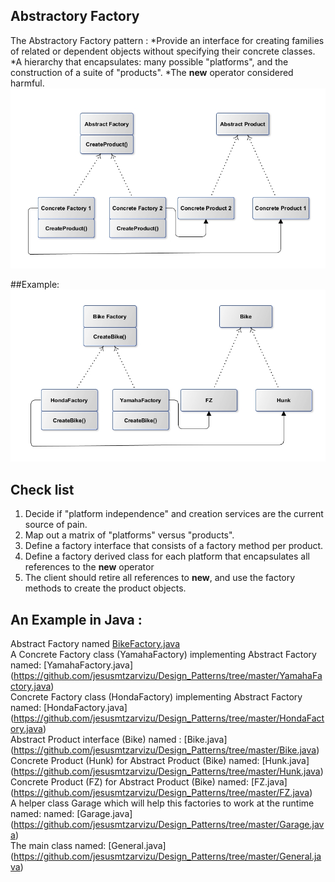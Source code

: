 
## Abstractory Factory

The Abstractory Factory pattern :
*Provide an interface for creating families of related or dependent objects without specifying their concrete classes.
*A hierarchy that encapsulates: many possible "platforms", and the construction of a suite of "products".
*The **new** operator considered harmful.
![Alt text](https://github.com/jesusmtzarvizu/Design_Patterns/blob/master/AbstractFactory/abstractfactory.png "Optional Title")

##Example:
![Alt text](https://github.com/jesusmtzarvizu/Design_Patterns/blob/master/AbstractFactory/abstractfactory2.png "Optional Title")

## Check list

1. Decide if "platform independence" and creation services are the current source of pain.
2. Map out a matrix of "platforms" versus "products".
3. Define a factory interface that consists of a factory method per product.
4. Define a factory derived class for each platform that encapsulates all references to the **new** operator
5. The client should retire all references to **new**, and use the factory methods to create the product objects.

## An Example in Java :
Abstract Factory  named [BikeFactory.java](https://github.com/jesusmtzarvizu/Design_Patterns/tree/master/BikeFactory.java)
</br>A Concrete Factory class (YamahaFactory) implementing Abstract Factory named: [YamahaFactory.java]
(https://github.com/jesusmtzarvizu/Design_Patterns/tree/master/YamahaFactory.java)
</br>Concrete Factory class (HondaFactory) implementing Abstract Factory named: [HondaFactory.java]
(https://github.com/jesusmtzarvizu/Design_Patterns/tree/master/HondaFactory.java)
</br>Abstract Product interface (Bike) named : [Bike.java]
(https://github.com/jesusmtzarvizu/Design_Patterns/tree/master/Bike.java)
</br>Concrete Product (Hunk) for Abstract Product (Bike) named: [Hunk.java]
(https://github.com/jesusmtzarvizu/Design_Patterns/tree/master/Hunk.java)
</br>Concrete Product (FZ) for Abstract Product (Bike) named: [FZ.java]
(https://github.com/jesusmtzarvizu/Design_Patterns/tree/master/FZ.java)
</br>A helper class Garage which will help this factories to work at the runtime named: named: [Garage.java]
(https://github.com/jesusmtzarvizu/Design_Patterns/tree/master/Garage.java)
</br>The main class named: [General.java]
(https://github.com/jesusmtzarvizu/Design_Patterns/tree/master/General.java)
